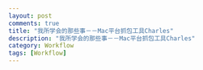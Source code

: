 ```yaml
---
layout: post
comments: true
title: "我所学会的那些事－－Mac平台抓包工具Charles"
description: "我所学会的那些事－－Mac平台抓包工具Charles"
category: Workflow
tags: [Workflow]
---
```


